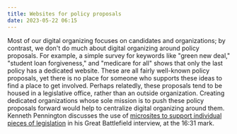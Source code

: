 ```yaml
---
title: Websites for policy proposals
date: 2023-05-22 06:15
---
```


Most of our digital organizing focuses on candidates and organizations; by contrast, we don't do much about digital organizing around policy proposals. For example, a simple survey for keywords like "green new deal," "student loan forgiveness," and "medicare for all" shows that only the last policy has a dedicated website. These are all fairly well-known policy proposals, yet there is no place for someone who supports these ideas to find a place to get involved. Perhaps relatedly, these proposals tend to be housed in a legislative office, rather than an outside organization. Creating dedicated organizations whose sole mission is to push these policy proposals forward would help to centralize digital organizing around them. Kenneth Pennington discusses the use of [microsites to support individual pieces of legislation](https://www.resistancedashboard.com/node/1126) in his Great Battlefield interview, at the 16:31 mark.